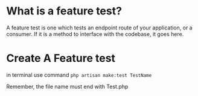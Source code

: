 # What is a feature test?

A feature test is one which tests an endpoint route of your application, or a consumer. If it is a method to interface
with the codebase, it goes here.

# Create A Feature test

in terminal use command `php artisan make:test TestName`

Remember, the file name must end with Test.php